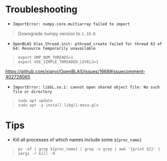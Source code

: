 # Troubleshooting


* `ImportError: numpy.core.multiarray failed to import`
> Downgrade numpy version to `1.18.0`

* `OpenBLAS blas_thread_init: pthread_create failed for thread 63 of 64: Resource temporarily unavailable`
> ```
> export OMP_NUM_THREADS=1
> export USE_SIMPLE_THREADED_LEVEL3=1
> ```

https://github.com/xianyi/OpenBLAS/issues/1668#issuecomment-402728065

* `ImportError: libGL.so.1: cannot open shared object file: No such file or directory`
> ```
> sudo apt update
> sudo apt -y install libgl1-mesa-glx
> ```
# Tips

* Kill all processes of which names include some `${proc_name}`
> `ps -ef | grep ${proc_name} | grep -v grep | awk '{print $2}' | xargs -r kill -9`
